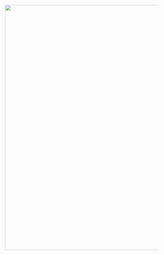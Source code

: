 <p>

<img src="[https://github.com/Ankitgadhiya95/PlatformConvertor/blob/main/1.png](https://github.com/Ankitgadhiya95/Mirror-Wall/blob/main/Mirror%20Wall.mp4)https://github.com/Ankitgadhiya95/Mirror-Wall/blob/main/Mirror%20Wall.mp4" height="800"/>

</p>
